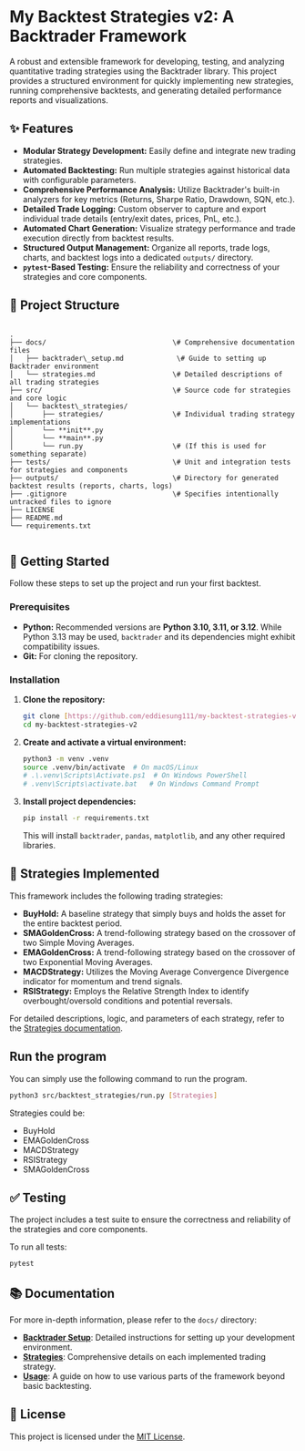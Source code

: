 # My Backtest Strategies v2: A Backtrader Framework

A robust and extensible framework for developing, testing, and analyzing quantitative trading strategies using the Backtrader library. This project provides a structured environment for quickly implementing new strategies, running comprehensive backtests, and generating detailed performance reports and visualizations.

## ✨ Features

* **Modular Strategy Development:** Easily define and integrate new trading strategies.
* **Automated Backtesting:** Run multiple strategies against historical data with configurable parameters.
* **Comprehensive Performance Analysis:** Utilize Backtrader's built-in analyzers for key metrics (Returns, Sharpe Ratio, Drawdown, SQN, etc.).
* **Detailed Trade Logging:** Custom observer to capture and export individual trade details (entry/exit dates, prices, PnL, etc.).
* **Automated Chart Generation:** Visualize strategy performance and trade execution directly from backtest results.
* **Structured Output Management:** Organize all reports, trade logs, charts, and backtest logs into a dedicated `outputs/` directory.
* **`pytest`-Based Testing:** Ensure the reliability and correctness of your strategies and core components.

## 📂 Project Structure

```

.
├── docs/                               \# Comprehensive documentation files
│   ├── backtrader\_setup.md             \# Guide to setting up Backtrader environment
│   └── strategies.md                   \# Detailed descriptions of all trading strategies
├── src/                                \# Source code for strategies and core logic
│   └── backtest\_strategies/
│       ├── strategies/                 \# Individual trading strategy implementations
│       └── **init**.py
│       └── **main**.py
│       └── run.py                      \# (If this is used for something separate)
├── tests/                              \# Unit and integration tests for strategies and components
├── outputs/                            \# Directory for generated backtest results (reports, charts, logs)
├── .gitignore                          \# Specifies intentionally untracked files to ignore
├── LICENSE
├── README.md          
└── requirements.txt       
 

````

## 🚀 Getting Started

Follow these steps to set up the project and run your first backtest.

### Prerequisites

* **Python:** Recommended versions are **Python 3.10, 3.11, or 3.12**. While Python 3.13 may be used, `backtrader` and its dependencies might exhibit compatibility issues.
* **Git:** For cloning the repository.

### Installation

1.  **Clone the repository:**
    ```bash
    git clone [https://github.com/eddiesung111/my-backtest-strategies-v2.git](https://github.com/eddiesung111/my-backtest-strategies-v2.git)
    cd my-backtest-strategies-v2
    ```

2.  **Create and activate a virtual environment:**
    ```bash
    python3 -m venv .venv
    source .venv/bin/activate  # On macOS/Linux
    # .\.venv\Scripts\Activate.ps1  # On Windows PowerShell
    # .venv\Scripts\activate.bat   # On Windows Command Prompt
    ```

3.  **Install project dependencies:**
    ```bash
    pip install -r requirements.txt
    ```
    This will install `backtrader`, `pandas`, `matplotlib`, and any other required libraries.

## 🧠 Strategies Implemented

This framework includes the following trading strategies:

  * **BuyHold:** A baseline strategy that simply buys and holds the asset for the entire backtest period.
  * **SMAGoldenCross:** A trend-following strategy based on the crossover of two Simple Moving Averages.
  * **EMAGoldenCross:** A trend-following strategy based on the crossover of two Exponential Moving Averages.
  * **MACDStrategy:** Utilizes the Moving Average Convergence Divergence indicator for momentum and trend signals.
  * **RSIStrategy:** Employs the Relative Strength Index to identify overbought/oversold conditions and potential reversals.

For detailed descriptions, logic, and parameters of each strategy, refer to the [Strategies documentation](https://github.com/eddiesung111/my-backtest-strategies-v2/blob/main/docs/strategies.md).

## Run the program
You can simply use the following command to run the program.
```bash
python3 src/backtest_strategies/run.py [Strategies]
```
Strategies could be:
* BuyHold
* EMAGoldenCross
* MACDStrategy
* RSIStrategy
* SMAGoldenCross

## ✅ Testing

The project includes a test suite to ensure the correctness and reliability of the strategies and core components.

To run all tests:

```bash
pytest
```

## 📚 Documentation

For more in-depth information, please refer to the `docs/` directory:

  * [**Backtrader Setup**](https://www.google.com/search?q=docs/backtrader_setup.md): Detailed instructions for setting up your development environment.
  * [**Strategies**](https://www.google.com/search?q=docs/strategies.md): Comprehensive details on each implemented trading strategy.
  * [**Usage**](https://www.google.com/search?q=docs/usage.md): A guide on how to use various parts of the framework beyond basic backtesting.

## 📄 License

This project is licensed under the [MIT License](https://www.google.com/search?q=LICENSE).